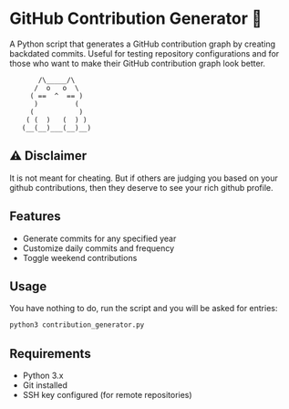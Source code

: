 # GitHub Contribution Generator 🚀

A Python script that generates a GitHub contribution graph by creating backdated commits. Useful for testing repository configurations and for those who want to make their GitHub contribution graph look better.

```
       /\_____/\
      /  o   o  \
     ( ==  ^  == )
      )         (
     (           )
    ( (  )   (  ) )
   (__(__)___(__)__)
```

## ⚠️ Disclaimer

It is not meant for cheating. But if others are judging you based on your github contributions, then they deserve to see your rich github profile.

## Features

- Generate commits for any specified year
- Customize daily commits and frequency
- Toggle weekend contributions

## Usage

You have nothing to do, run the script and you will be asked for entries:

```bash
python3 contribution_generator.py
```

## Requirements

- Python 3.x
- Git installed
- SSH key configured (for remote repositories)
